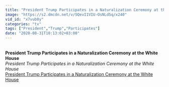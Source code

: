 ```yaml
---
title: "President Trump Participates in a Naturalization Ceremony at the White House"
image: "https://s2.dmcdn.net/v/SQevI1VIU-OsNLd5q/x240"
vid_id: "x7vub0y"
categories: "tv"
tags: ["President","Trump","Participates"]
date: "2020-08-31T10:13:02+03:00"
---
```

<br><b>President Trump Participates in a Naturalization Ceremony at the White House</b><br> <i>President Trump Participates in a Naturalization Ceremony at the White House</i><br> <u>President Trump Participates in a Naturalization Ceremony at the White House</u>
